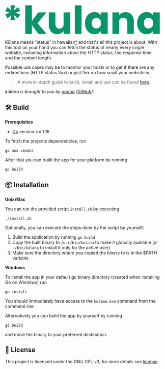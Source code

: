 ![](./docs/static/img/logo.svg)

Kūlana means "status" in hawaiian[*](https://hilo.hawaii.edu/wehe/?q=kulana#w2w2-10743) and that's all this project is about. With this tool on your hand you can fetch the status of nearly every single website, including information about the HTTP status, the response time and the content length.

Possible use cases may be to monitor your hosts or to get if there are any redirections (HTTP status 3xx) or just flex on how small your website is.

> A more in-depth guide to build, install and use can be found [here](https://ohanome.github.io/kulana).

_kūlana is brought to you by [ohano](https://ohano.me) ([GitHub](https://github.com/ohanome))._

## 🛠 Build

**Prerequisites**
- [Go](https://go.dev/doc/install) version >= 1.18

To fetch the projects dependencies, run
```shell
go mod vendor
```

After that you can build the app for your platform by running
```shell
go build
```

## 📦 Installation

**Unix/Mac**

You can run the provided script `install.sh` by executing 
```shell
./install.sh
```

Optionally, you can execute the steps done by the script by yourself:

1. Build the application by running `go build`
2. Copy the built binary to `/usr/bin/kulana` to make it globally available (or `~/bin/kulana` to install it only for the active user)
3. Make sure the directory where you copied the binary to is in the $PATH variable

**Windows**

To install the app in your default go binary directory (created when installing Go on Windows) run 
```shell
go install
```

You should immediately have access to the `kulana.exe` command from the command line.

Alternatively you can build the app by yourself by running 
```shell
go build
```
and move the binary to your preferred destination.

## 📜 License

This project is licensed under the GNU GPL v3, for more details see [license](./LICENSE).